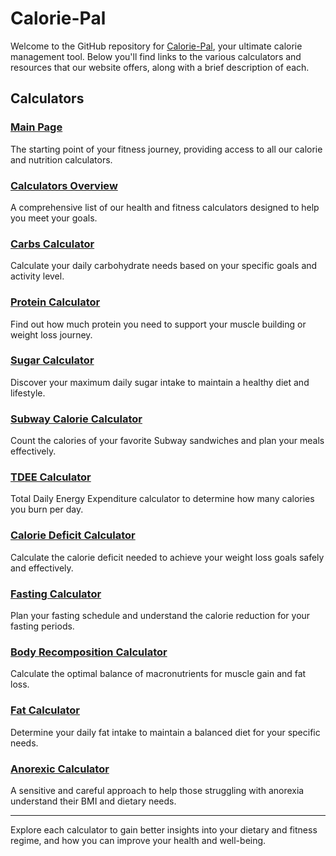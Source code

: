 # Calorie-Pal

Welcome to the GitHub repository for [Calorie-Pal](https://www.calorie-pal.com), your ultimate calorie management tool. Below you'll find links to the various calculators and resources that our website offers, along with a brief description of each.

## Calculators

### [Main Page](https://www.calorie-pal.com)

The starting point of your fitness journey, providing access to all our calorie and nutrition calculators.

### [Calculators Overview](https://www.calorie-pal.com/calculators)

A comprehensive list of our health and fitness calculators designed to help you meet your goals.

### [Carbs Calculator](https://www.calorie-pal.com/carbs-calculator)

Calculate your daily carbohydrate needs based on your specific goals and activity level.

### [Protein Calculator](https://www.calorie-pal.com/protein-calculator)

Find out how much protein you need to support your muscle building or weight loss journey.

### [Sugar Calculator](https://www.calorie-pal.com/sugar-calculator)

Discover your maximum daily sugar intake to maintain a healthy diet and lifestyle.

### [Subway Calorie Calculator](https://www.calorie-pal.com/subway-calculator)

Count the calories of your favorite Subway sandwiches and plan your meals effectively.

### [TDEE Calculator](https://www.calorie-pal.com/tdee-calculator)

Total Daily Energy Expenditure calculator to determine how many calories you burn per day.

### [Calorie Deficit Calculator](https://www.calorie-pal.com/calorie-deficit-calculator)

Calculate the calorie deficit needed to achieve your weight loss goals safely and effectively.

### [Fasting Calculator](https://www.calorie-pal.com/fasting-calculator)

Plan your fasting schedule and understand the calorie reduction for your fasting periods.

### [Body Recomposition Calculator](https://www.calorie-pal.com/body-recomposition-calculator)

Calculate the optimal balance of macronutrients for muscle gain and fat loss.

### [Fat Calculator](https://www.calorie-pal.com/fat-calculator)

Determine your daily fat intake to maintain a balanced diet for your specific needs.

### [Anorexic Calculator](https://www.calorie-pal.com/anorexic-calculator)

A sensitive and careful approach to help those struggling with anorexia understand their BMI and dietary needs.

---

Explore each calculator to gain better insights into your dietary and fitness regime, and how you can improve your health and well-being.

